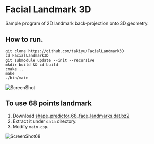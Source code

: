 # Facial Landmark 3D
Sample program of 2D landmark back-projection onto 3D geometry.

## How to run.
```
git clone https://github.com/takiyu/FacialLandmark3D
cd FacialLandmark3D
git submodule update --init --recursive
mkdir build && cd build
cmake ..
make
./bin/main
```

![ScreenShot](https://github.com/takiyu/FacialLandmark3D/blob/data/screen_shot_5.png)

## To use 68 points landmark
1. Download [shape_predictor_68_face_landmarks.dat.bz2](http://dlib.net/files/shape_predictor_68_face_landmarks.dat.bz2)
2. Extract it under `data` directory.
3. Modify `main.cpp`.

![ScreenShot68](https://github.com/takiyu/FacialLandmark3D/blob/data/screen_shot_68.png)
